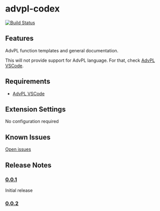 # advpl-codex

[![Build Status](https://travis-ci.org/vlopes11/advpl-codex.svg?branch=master)](https://travis-ci.org/vlopes11/advpl-codex)

## Features

AdvPL function templates and general documentation.

This will not provide support for AdvPL language. For that, check [AdvPL VSCode](https://github.com/killerall/advpl-vscode).

## Requirements

* [AdvPL VSCode](https://github.com/killerall/advpl-vscode)

## Extension Settings

No configuration required

## Known Issues

[Open issues](https://github.com/vlopes11/advpl-codex/issues?q=is%3Aopen)

## Release Notes

### [0.0.1](https://github.com/vlopes11/advpl-codex/releases/tag/v0-0-1)

Initial release

### [0.0.2](https://github.com/vlopes11/advpl-codex/releases/tag/v0-0-2)


